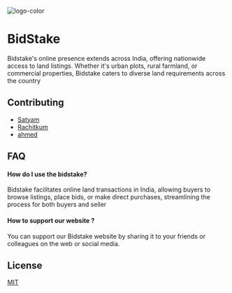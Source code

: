 ![logo-color](https://github.com/Bidstake/bidstake-test/assets/139366115/8838643b-9301-4f16-9c7e-49f1c64f9d03)

 
# BidStake


Bidstake's online presence extends across India, offering nationwide access to land listings. Whether it's urban plots, rural farmland, or commercial properties, Bidstake caters to diverse land requirements across the country


## Contributing

- [Satyam](https://github.com/SatyamPote)
- [Rachitkum](https://github.com/rachitkum)
- [ahmed](https://github.com/ahmedatk)


## FAQ

#### How do I use the bidstake?

Bidstake facilitates online land transactions in India, allowing buyers to browse listings, place bids, or make direct purchases, streamlining the process for both buyers and seller

#### How to support our website ?

You can support our Bidstake website by sharing it to your friends or colleagues on the web or social media.


## License

[MIT](https://choosealicense.com/licenses/mit/)

